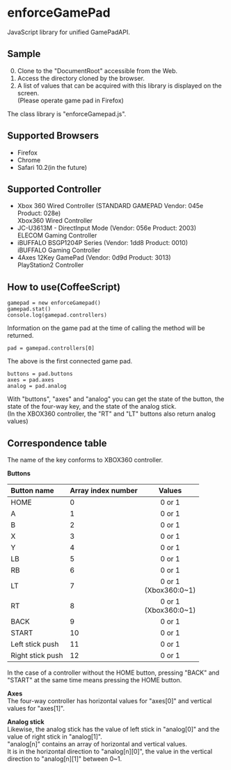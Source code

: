 # enforceGamePad
JavaScript library for unified GamePadAPI.

## Sample
0. Clone to the "DocumentRoot" accessible from the Web.
0. Access the directory cloned by the browser.
0. A list of values that can be acquired with this library is displayed on the screen.  
(Please operate game pad in Firefox)
  
The class library is "enforceGamepad.js".
## Supported Browsers
* Firefox
* Chrome
* Safari 10.2(in the future)

## Supported Controller
* Xbox 360 Wired Controller (STANDARD GAMEPAD Vendor: 045e Product: 028e)  
Xbox360 Wired Controller
* JC-U3613M - DirectInput Mode (Vendor: 056e Product: 2003)  
ELECOM Gaming Controller
* iBUFFALO BSGP1204P Series (Vendor: 1dd8 Product: 0010)  
iBUFFALO Gaming Controller
* 4Axes 12Key GamePad (Vendor: 0d9d Product: 3013)  
PlayStation2 Controller

## How to use(CoffeeScript)
```
gamepad = new enforceGamepad()
gamepad.stat()
console.log(gamepad.controllers)
```
Information on the game pad at the time of calling the method will be returned.
```
pad = gamepad.controllers[0]
```
The above is the first connected game pad.
```
buttons = pad.buttons
axes = pad.axes
analog = pad.analog
```
With "buttons", "axes" and "analog" you can get the state of the button, the state of the four-way key, and the state of the analog stick.  
(In the XBOX360 controller, the "RT" and "LT" buttons also return analog values)

## Correspondence table
The name of the key conforms to XBOX360 controller.  
  
**Buttons**

|Button name     |Array index number|Values                 |
|:---------------|:-----------------|:---------------------:|
|HOME            |0                 |0 or 1                 |
|A               |1                 |0 or 1                 |
|B               |2                 |0 or 1                 |
|X               |3                 |0 or 1                 |
|Y               |4                 |0 or 1                 |
|LB              |5                 |0 or 1                 |
|RB              |6                 |0 or 1                 |
|LT              |7                 |0 or 1<br>(Xbox360:0~1)|
|RT              |8                 |0 or 1<br>(Xbox360:0~1)|
|BACK            |9                 |0 or 1                 |
|START           |10                |0 or 1                 |
|Left stick push |11                |0 or 1                 |
|Right stick push|12                |0 or 1                 |
In the case of a controller without the HOME button, pressing "BACK" and "START" at the same time means pressing the HOME button.

**Axes**  
The four-way controller has horizontal values for "axes[0]" and vertical values for "axes[1]".

**Analog stick**  
Likewise, the analog stick has the value of left stick in "analog[0]" and the value of right stick in "analog[1]".  
"analog[n]" contains an array of horizontal and vertical values.  
It is in the horizontal direction to "analog[n][0]", the value in the vertical direction to "analog[n][1]" between 0~1.  
